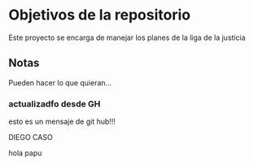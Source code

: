 # Objetivos de la repositorio

Este proyecto se encarga de manejar los planes de la liga de la justicia


## Notas
Pueden hacer lo que quieran...

### actualizadfo desde GH

esto es un mensaje de git hub!!!

DIEGO CASO 

hola papu
